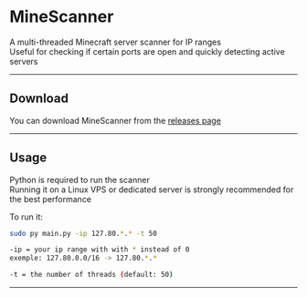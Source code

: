 # MineScanner

A multi-threaded Minecraft server scanner for IP ranges  
Useful for checking if certain ports are open and quickly detecting active servers

---

## Download  

You can download MineScanner from the [releases page](https://github.com/KanemeDev/MineScanner/releases)   

---

## Usage  

Python is required to run the scanner  
Running it on a Linux VPS or dedicated server is strongly recommended for the best performance

To run it:  
```bash
sudo py main.py -ip 127.80.*.* -t 50

-ip = your ip range with with * instead of 0
exemple: 127.80.0.0/16 -> 127.80.*.*

-t = the number of threads (default: 50)
```
---
